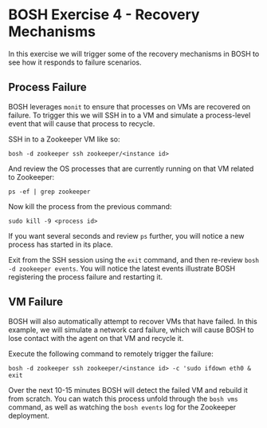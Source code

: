 # BOSH Exercise 4 - Recovery Mechanisms

In this exercise we will trigger some of the recovery mechanisms in BOSH to see how it responds
to failure scenarios.

## Process Failure

BOSH leverages `monit` to ensure that processes on VMs are recovered on failure. To trigger this
we will SSH in to a VM and simulate a process-level event that will cause that process to recycle.

SSH in to a Zookeeper VM like so:

```bosh -d zookeeper ssh zookeeper/<instance id>```

And review the OS processes that are currently running on that VM related to Zookeeper:

```ps -ef | grep zookeeper```

Now kill the process from the previous command:

```sudo kill -9 <process id>```

If you want several seconds and review `ps` further, you will notice a new process has started in its place.

Exit from the SSH session using the `exit` command, and then re-review `bosh -d zookeeper events`. You will notice
the latest events illustrate BOSH registering the process failure and restarting it.

## VM Failure

BOSH will also automatically attempt to recover VMs that have failed. In this example, we will simulate
a network card failure, which will cause BOSH to lose contact with the agent on that VM and recycle it.

Execute the following command to remotely trigger the failure:

```bosh -d zookeeper ssh zookeeper/<instance id> -c 'sudo ifdown eth0 & exit```

Over the next 10-15 minutes BOSH will detect the failed VM and rebuild it from scratch. You can watch this process unfold
through the `bosh vms` command, as well as watching the `bosh events` log for the Zookeeper deployment.
